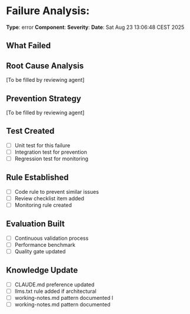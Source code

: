 # Failure Analysis: 

**Type**: error
**Component**: 
**Severity**: 
**Date**: Sat Aug 23 13:06:48 CEST 2025

## What Failed


## Root Cause Analysis
[To be filled by reviewing agent]

## Prevention Strategy
[To be filled by reviewing agent]

## Test Created
- [ ] Unit test for this failure
- [ ] Integration test for prevention
- [ ] Regression test for monitoring

## Rule Established
- [ ] Code rule to prevent similar issues
- [ ] Review checklist item added
- [ ] Monitoring rule created

## Evaluation Built  
- [ ] Continuous validation process
- [ ] Performance benchmark
- [ ] Quality gate updated

## Knowledge Update
- [ ] CLAUDE.md preference updated
- [ ] llms.txt rule added if architectural
- [ ] working-notes.md pattern documented
l
- [ ] working-notes.md pattern documented
